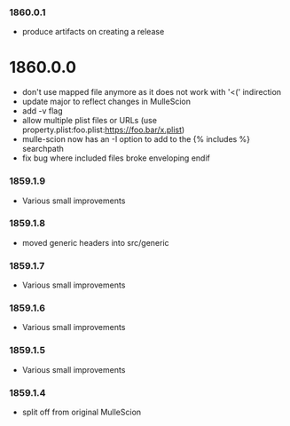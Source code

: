 ### 1860.0.1

* produce artifacts on creating a release

# 1860.0.0

* don't use mapped file anymore as it does not work with '<(' indirection
* update major to reflect changes in MulleScion
* add -v flag
* allow multiple plist files or URLs (use property.plist:foo.plist:https://foo.bar/x.plist)
* mulle-scion now has an -I option to add to the {% includes %} searchpath
* fix bug where included files broke enveloping endif


### 1859.1.9

* Various small improvements

### 1859.1.8

* moved generic headers into src/generic

### 1859.1.7

* Various small improvements

### 1859.1.6

* Various small improvements

### 1859.1.5

* Various small improvements

### 1859.1.4

* split off from original MulleScion
